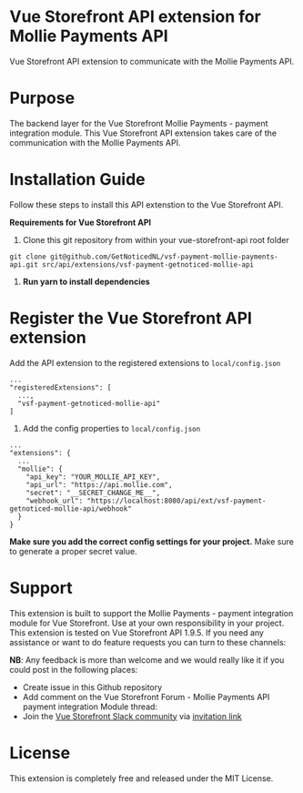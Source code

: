 # Vue Storefront API extension for Mollie Payments API
Vue Storefront API extension to communicate with the Mollie Payments API.

# Purpose
The backend layer for the Vue Storefront Mollie Payments - payment integration module. This Vue Storefront API extension takes care of the communication with the Mollie Payments API.

# Installation Guide
Follow these steps to install this API extenstion to the Vue Storefront API. 

**Requirements for Vue Storefront API**

1. Clone this git repository from within your vue-storefront-api root folder

```shell
git clone git@github.com/GetNoticedNL/vsf-payment-mollie-payments-api.git src/api/extensions/vsf-payment-getnoticed-mollie-api
```

1. **Run yarn to install dependencies**

# Register the Vue Storefront API extension
Add the API extension to the registered extensions to `local/config.json`

```
...
"registeredExtensions": [
  ...,
  "vsf-payment-getnoticed-mollie-api"
]
```

1. Add the config properties to `local/config.json`

```
...
"extensions": {
  ...
  "mollie": {
    "api_key": "YOUR_MOLLIE_API_KEY",
    "api_url": "https://api.mollie.com",
    "secret": "__SECRET_CHANGE_ME__",
    "webhook_url": "https://localhost:8080/api/ext/vsf-payment-getnoticed-mollie-api/webhook"
  }   
}

```

**Make sure you add the correct config settings for your project.** Make sure to generate a proper secret value.

# Support
This extension is built to support the Mollie Payments - payment integration module for Vue Storefront.
Use at your own responsibility in your project. This extension is tested on Vue Storefront API 1.9.5.
If you need any assistance or want to do feature requests you can turn to these channels:

**NB**: Any feedback is more than welcome and we would really like it if you could post in the following places:

* Create issue in this Github repository
* Add comment on the Vue Storefront Forum - Mollie Payments API payment integration Module thread: 
* Join the [Vue Storefront Slack community](https://vuestorefront.slack.com) via [invitation link](https://join.slack.com/t/vuestorefront/shared_invite/enQtMzA4MTM2NTE5NjM2LTI1M2RmOWIyOTk0MzFlMDU3YzJlYzcyYzNiNjUyZWJiMTZjZjc3MjRlYmE5ZWQ1YWRhNTQyM2ZjN2ZkMzZlNTg)

# License
This extension is completely free and released under the MIT License.